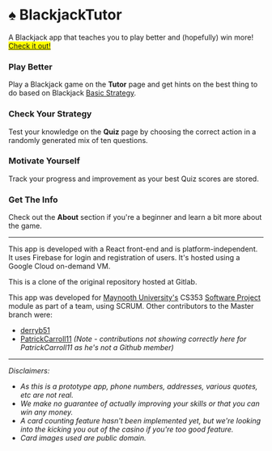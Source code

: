 # :spades: BlackjackTutor


A Blackjack app that teaches you to play better and (hopefully) win more!
<mark>[Check it out!](http://35.214.8.107:3000/)</mark> 


### Play Better
Play a Blackjack game on the **Tutor** page and get hints on the best thing to do based on Blackjack [Basic Strategy](https://en.wikipedia.org/wiki/Blackjack#Basic_strategy).

### Check Your Strategy
Test your knowledge on the **Quiz** page by choosing the correct action in a randomly generated mix of ten questions.

### Motivate Yourself
Track your progress and improvement as your best Quiz scores are stored.

### Get The Info
Check out the **About** section if you're a beginner and learn a bit more about the game.


---
This app is developed with a React front-end and is platform-independent. It uses Firebase for login and registration of users. It's hosted using a Google Cloud on-demand VM.

This is a clone of the original repository hosted at Gitlab.

This app was developed for [Maynooth University's](https://www.maynoothuniversity.ie/) CS353 [Software Project](https://www.maynoothuniversity.ie/international/study-maynooth/available-courses/computer-science)  module as part of a team, using SCRUM. 
Other contributors to the Master branch were: 
* [derryb51](https://gitlab.com/derryb51) 
* [PatrickCarroll11](https://gitlab.com/PatrickCarroll11)  _(Note - contributions not showing correctly here for PatrickCarroll11 as he's not a Github member)_


---
_Disclaimers:_ 
* _As this is a prototype app, phone numbers, addresses, various quotes, etc are not real._
* _We make no guarantee of actually improving your skills or that you can win any money._
* _A card counting feature hasn't been implemented yet, but we're looking into the kicking you out of the casino if you're too good feature._
* _Card images used are public domain._
